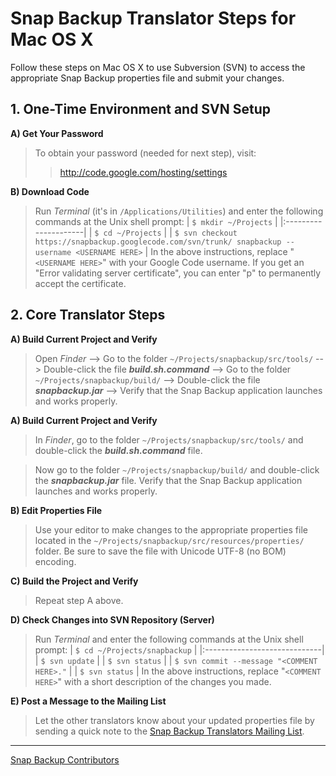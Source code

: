 # Snap Backup Translator Steps for Mac OS X #

Follow these steps on Mac OS X to use Subversion (SVN) to access the appropriate Snap Backup properties file and submit your changes.

## 1. One-Time Environment and SVN Setup ##
**A) Get Your Password**
> To obtain your password (needed for next step), visit:
> > http://code.google.com/hosting/settings

**B) Download Code**

> Run _Terminal_ (it's in `/Applications/Utilities`) and enter the following commands at the Unix shell prompt:
> | `$ mkdir ~/Projects` |
|:---------------------|
> | `$ cd ~/Projects`    |
> | `$ svn checkout https://snapbackup.googlecode.com/svn/trunk/ snapbackup --username <USERNAME HERE>` |
> In the above instructions, replace "`<USERNAME HERE>`" with your Google Code username.  If you get an "Error validating server certificate", you can enter "p" to permanently accept the certificate.

## 2. Core Translator Steps ##
**A) Build Current Project and Verify**
> Open _Finder_ --> Go to the folder `~/Projects/snapbackup/src/tools/` --> Double-click the file _**build.sh.command**_ --> Go to the folder `~/Projects/snapbackup/build/` --> Double-click the file _**snapbackup.jar**_ -->  Verify that the Snap Backup application launches and works properly.

**A) Build Current Project and Verify**
> In _Finder_, go to the folder `~/Projects/snapbackup/src/tools/` and double-click the _**build.sh.command**_ file.

> Now go to the folder `~/Projects/snapbackup/build/` and double-click the _**snapbackup.jar**_ file.  Verify that the Snap Backup application launches and works properly.

**B) Edit Properties File**
> Use your editor to make changes to the appropriate properties file located in the `~/Projects/snapbackup/src/resources/properties/` folder.  Be sure to save the file with Unicode UTF-8 (no BOM) encoding.

**C) Build the Project and Verify**
> Repeat step A above.

**D) Check Changes into SVN Repository (Server)**
> Run _Terminal_ and enter the following commands at the Unix shell prompt:
> | `$ cd ~/Projects/snapbackup` |
|:-----------------------------|
> | `$ svn update`               |
> | `$ svn status`               |
> | `$ svn commit --message "<COMMENT HERE>."` |
> | `$ svn status`               |
> In the above instructions, replace "`<COMMENT HERE>`" with a short description of the changes you made.

**E) Post a Message to the Mailing List**
> Let the other translators know about your updated properties file by sending a quick note to the [Snap Backup Translators Mailing List](http://groups.google.com/group/snapbackup-translate).



---

[Snap Backup Contributors](http://www.snapbackup.com/about/)